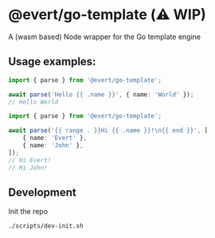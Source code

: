 # @evert/go-template (⚠️ WIP)
A (wasm based) Node wrapper for the Go template engine

## Usage examples: 
```ts
import { parse } from '@evert/go-template';

await parse('Hello {{ .name }}', { name: 'World' });
// Hello World
```

```ts
import { parse } from '@evert/go-template';

await parse('{{ range . }}Hi {{ .name }}!\n{{ end }}', [
    { name: 'Evert' },
    { name: 'John' },
]);
// Hi Evert!
// Hi John!
```

## Development
Init the repo
```sh
./scripts/dev-init.sh
```